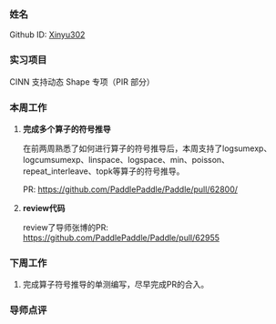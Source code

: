 ### 姓名

Github ID: [Xinyu302](https://github.com/Xinyu302)

### 实习项目

CINN 支持动态 Shape 专项（PIR 部分）

### 本周工作

1. **完成多个算子的符号推导**

    在前两周熟悉了如何进行算子的符号推导后，本周支持了logsumexp、logcumsumexp、linspace、logspace、min、poisson、repeat_interleave、topk等算子的符号推导。

    PR: https://github.com/PaddlePaddle/Paddle/pull/62800/

2. **review代码**

    review了导师张博的PR: https://github.com/PaddlePaddle/Paddle/pull/62955

### 下周工作

1. 完成算子符号推导的单测编写，尽早完成PR的合入。

### 导师点评


